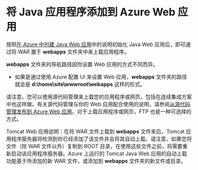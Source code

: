 <properties 
	pageTitle="将 Java 应用程序添加到 Azure Web 应用" 
	description="本教程演示了如何将页面或应用程序添加到已配置为使用 Java 的 Azure Web 应用实例。" 
	services="app-service\web" 
	documentationCenter="java" 
	authors="rmcmurray" 
	manager="wpickett" 
	editor="jimbe"/>

<tags 
	ms.service="web-sites" 
	ms.date="03/04/2016" 
	wacn.date="04/26/2016"/>

# 将 Java 应用程序添加到 Azure Web 应用

按照[在 Azure 中创建 Java Web 应用](/documentation/articles/web-sites-java-get-started)中的说明初始化 Java Web 应用后，即可通过将 WAR 置于 **webapps** 文件夹中来上载应用程序。

**webapps** 文件夹的导航路径因你设置 Web 应用的方式不同而异。

- 如果是通过使用 Azure 配置 UI 来设置 Web 应用，**webapps** 文件夹的路径就会是 **d:\\home\\site\\wwwroot\\webapps** 这样的形式。 

请注意，您可以使用源代码管理来上载您的应用程序或网页，包括在连续集成方案中也这样做。有关源代码管理与你的 Web 应用配合使用的说明，请参阅[从源代码管理发布到 Azure Web 应用](/documentation/articles/web-sites-publish-source-control)。对于上载应用程序或网页，FTP 也是一种可选择的方式。

Tomcat Web 应用说明：在将 WAR 文件上载到 **webapps** 文件夹后，Tomcat 应用程序服务器将检测到你已经添加了该文件并会将其自动上载。请注意，如果您将文件（除 WAR 文件以外）复制到 ROOT 目录，在使用这些文件之前，将需要重新启动该应用程序服务器。Azure 上运行的 Tomcat Java Web 应用的自动上载功能基于所添加的新 WAR 文件，或添加到 **webapps** 文件夹的新文件或目录。

<!---HONumber=74-->

